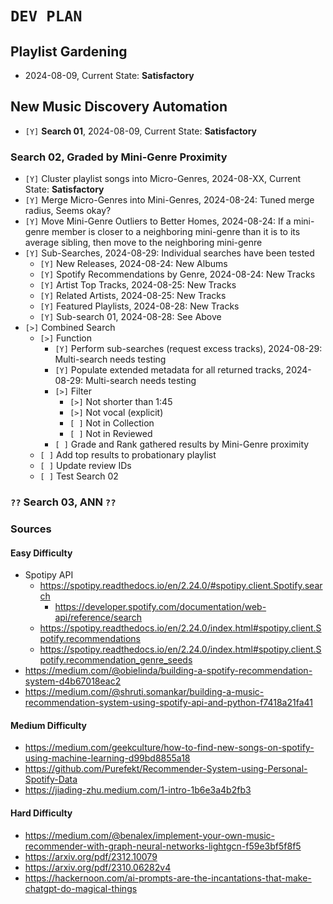 # `DEV PLAN`
## Playlist Gardening
* 2024-08-09, Current State: **Satisfactory**
## New Music Discovery Automation
* `[Y]` **Search 01**, 2024-08-09, Current State: **Satisfactory**
### Search 02, Graded by Mini-Genre Proximity
* `[Y]` Cluster playlist songs into Micro-Genres, 2024-08-XX, Current State: **Satisfactory**
* `[Y]` Merge Micro-Genres into Mini-Genres, 2024-08-24: Tuned merge radius, Seems okay?
* `[Y]` Move Mini-Genre Outliers to Better Homes, 2024-08-24: If a mini-genre member is closer to a neighboring mini-genre than it is to its average sibling, then move to the neighboring mini-genre
* `[Y]` Sub-Searches, 2024-08-29: Individual searches have been tested
    - `[Y]` New Releases, 2024-08-24: New Albums
    - `[Y]` Spotify Recommendations by Genre, 2024-08-24: New Tracks
    - `[Y]` Artist Top Tracks, 2024-08-25: New Tracks
    - `[Y]` Related Artists, 2024-08-25: New Tracks
    - `[Y]` Featured Playlists, 2024-08-28: New Tracks
    - `[Y]` Sub-search 01, 2024-08-28: See Above
* `[>]` Combined Search
    - `[>]` Function
        * `[Y]` Perform sub-searches (request excess tracks), 2024-08-29: Multi-search needs testing
        * `[Y]` Populate extended metadata for all returned tracks, 2024-08-29: Multi-search needs testing
        * `[>]` Filter
            - `[>]` Not shorter than 1:45
            - `[>]` Not vocal (explicit)
            - `[ ]` Not in Collection
            - `[ ]` Not in Reviewed
        * `[ ]` Grade and Rank gathered results by Mini-Genre proximity
    - `[ ]` Add top results to probationary playlist
    - `[ ]` Update review IDs
    - `[ ]` Test Search 02
### `??` Search 03, ANN `??`
### Sources
#### Easy Difficulty
* Spotipy API
    - https://spotipy.readthedocs.io/en/2.24.0/#spotipy.client.Spotify.search
        * https://developer.spotify.com/documentation/web-api/reference/search
    - https://spotipy.readthedocs.io/en/2.24.0/index.html#spotipy.client.Spotify.recommendations
    - https://spotipy.readthedocs.io/en/2.24.0/index.html#spotipy.client.Spotify.recommendation_genre_seeds
* https://medium.com/@obielinda/building-a-spotify-recommendation-system-d4b67018eac2
* https://medium.com/@shruti.somankar/building-a-music-recommendation-system-using-spotify-api-and-python-f7418a21fa41

#### Medium Difficulty
* https://medium.com/geekculture/how-to-find-new-songs-on-spotify-using-machine-learning-d99bd8855a18
* https://github.com/Purefekt/Recommender-System-using-Personal-Spotify-Data
* https://jiading-zhu.medium.com/1-intro-1b6e3a4b2fb3

#### Hard Difficulty
* https://medium.com/@benalex/implement-your-own-music-recommender-with-graph-neural-networks-lightgcn-f59e3bf5f8f5
* https://arxiv.org/pdf/2312.10079
* https://arxiv.org/pdf/2310.06282v4
* https://hackernoon.com/ai-prompts-are-the-incantations-that-make-chatgpt-do-magical-things